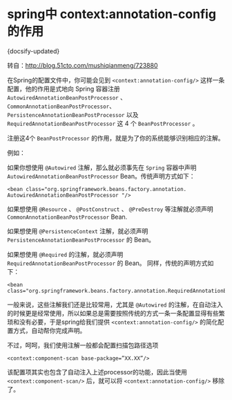 # spring中 context:annotation-config 的作用
{docsify-updated}

转自：http://blog.51cto.com/mushiqianmeng/723880
 
在Spring的配置文件中，你可能会见到 `<context:annotation-config/>` 这样一条配置，他的作用是式地向 Spring 容器注册
`AutowiredAnnotationBeanPostProcessor` 、 `CommonAnnotationBeanPostProcessor`、
`PersistenceAnnotationBeanPostProcessor` 以及 `RequiredAnnotationBeanPostProcessor` 这 4 个 `BeanPostProcessor` 。

注册这4个 `BeanPostProcessor` 的作用，就是为了你的系统能够识别相应的注解。

例如：

如果你想使用 `@Autowired` 注解，那么就必须事先在 `Spring` 容器中声明 `AutowiredAnnotationBeanPostProcessor` Bean。传统声明方式如下：

    <bean class="org.springframework.beans.factory.annotation. AutowiredAnnotationBeanPostProcessor "/> 
如果想使用 `@Resource` 、 `@PostConstruct` 、 `@PreDestroy` 等注解就必须声明 `CommonAnnotationBeanPostProcessor` Bean.

如果想使用 `@PersistenceContext` 注解，就必须声明 `PersistenceAnnotationBeanPostProcessor` 的 Bean。

如果想使用 `@Required` 的注解，就必须声明 `RequiredAnnotationBeanPostProcessor` 的 Bean。
同样，传统的声明方式如下：

    <bean class="org.springframework.beans.factory.annotation.RequiredAnnotationBeanPostProcessor"/> 
一般来说，这些注解我们还是比较常用，尤其是 `@Autowired` 的注解，在自动注入的时候更是经常使用，所以如果总是需要按照传统的方式一条一条配置显得有些繁琐和没有必要，于是spring给我们提供 `<context:annotation-config/>` 的简化配置方式，自动帮你完成声明。

不过，呵呵，我们使用注解一般都会配置扫描包路径选项

    <context:component-scan base-package=”XX.XX”/> 
该配置项其实也包含了自动注入上述processor的功能，因此当使用 `<context:component-scan/>` 后，就可以将 `<context:annotation-config/>` 移除了。
